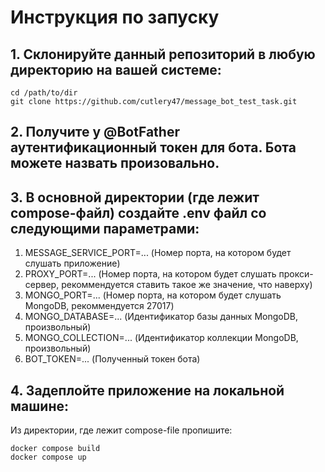 # Инструкция по запуску
## 1. Склонируйте данный репозиторий в любую директорию на вашей системе:
```shell
cd /path/to/dir
git clone https://github.com/cutlery47/message_bot_test_task.git
```
## 2. Получите у @BotFather аутентификационный токен для бота. Бота можете назвать произовально.  
## 3. В основной директории (где лежит compose-файл) создайте .env файл со следующими параметрами:
1. MESSAGE_SERVICE_PORT=... (Номер порта, на котором будет слушать приложение)
2. PROXY_PORT=... (Номер порта, на котором будет слушать прокси-сервер, рекоммендуется ставить такое же значение, что наверху)
3. MONGO_PORT=... (Номер порта, на котором будет слушать MongoDB, рекоммендуется 27017)
4. MONGO_DATABASE=... (Идентификатор базы данных MongoDB, произвольный)
5. MONGO_COLLECTION=... (Идентификатор коллекции MongoDB, произвольный)
6. BOT_TOKEN=... (Полученный токен бота)
## 4. Задеплойте приложение на локальной машине:
Из директории, где лежит compose-file пропишите:
```shell
docker compose build
docker compose up
```

